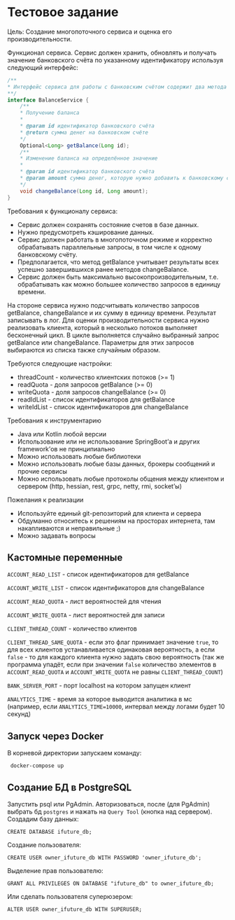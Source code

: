 # Тестовое задание

Цель: Создание многопоточного сервиса и оценка его производительности.

Функционал сервиса. Сервис должен хранить, обновлять и получать значение банковского счёта по указанному идентификатору
используя следующий интерфейс:

```java
/**
* Интерфейс сервиса для работы с банковским счётом содержит два метода
**/
interface BalanceService {
    /**
    * Получение баланса
    *
    * @param id идентификатор банковского счёта
    * @return сумма денег на банковском счёте
    */
    Optional<Long> getBalance(Long id);
    /**
    * Изменение баланса на определённое значение
    *
    * @param id идентификатор банковского счёта
    * @param amount сумма денег, которую нужно добавить к банковскому счёту
    */
    void changeBalance(Long id, Long amount);
}
```

Требования к функционалу сервиса:
- Сервис должен сохранять состояние счетов в базе данных.
- Нужно предусмотреть кэширование данных.
- Сервис должен работать в многопоточном режиме и корректно обрабатывать параллельные запросы, в том числе к одному банковскому счёту.
- Предполагается, что метод getBalance учитывает результаты всех успешно завершившихся ранее методов changeBalance.
- Сервис должен быть максимально высокопроизводительным, т.е. обрабатывать как можно большее количество запросов в единицу времени.

На стороне сервиса нужно подсчитывать количество запросов getBalance, changeBalance и их сумму в единицу времени. 
Результат записывать в лог. Для оценки производительности сервиса нужно реализовать клиента, который в несколько потоков 
выполняет бесконечный цикл. В цикле выполняется случайно выбранный запрос getBalance или changeBalance. 
Параметры для этих запросов выбираются из списка также случайным образом.

Требуются следующие настройки:
- threadCount - количество клиентских потоков (>= 1)
- readQuota   - доля запросов getBalance (>= 0)
- writeQuota  - доля запросов changeBalance (>= 0)
- readIdList  - список идентификаторов для getBalance
- writeIdList - список идентификаторов для changeBalance

Требования к инструментарию
- Java или Kotlin любой версии
- Использование или не использование SpringBoot’а и других framework’ов не принципиально
- Можно использовать любые библиотеки
- Можно использовать любые базы данных, брокеры сообщений и прочие сервисы
- Можно использовать любые протоколы общения между клиентом и сервером (http, hessian, rest, grpc, netty, rmi, socket’ы)

Пожелания к реализации
- Используйте единый git-репозиторий для клиента и сервера
- Обдуманно относитесь к решениям на просторах интернета, там накапливаются и неправильные ;)
- Можно задавать вопросы

## Кастомные переменные 
`ACCOUNT_READ_LIST` - список идентификаторов для getBalance

`ACCOUNT_WRITE_LIST` - список идентификаторов для changeBalance

`ACCOUNT_READ_QUOTA` - лист вероятностей для чтения

`ACCOUNT_WRITE_QUOTA` - лист вероятностей для записи

`CLIENT_THREAD_COUNT` - количество клиентов 

`CLIENT_THREAD_SAME_QUOTA` - если это флаг принимает значение `true`, то для всех клиентов устанавливается одинаковая
вероятность, а если `false` - то для каждого клиента нужно задать свою вероятность (так же программа упадёт, если
при значении `false` количество элементов в `ACCOUNT_READ_QUOTA` и `ACCOUNT_WRITE_QUOTA` не равны `CLIENT_THREAD_COUNT`)

`BANK_SERVER_PORT` - порт localhost на котором запущен клиент

`ANALYTICS_TIME` - время за которое выводится аналитика в мс 
(например, если `ANALYTICS_TIME=10000`, интервал между логами будет 10 секунд)


## Запуск через Docker

В корневой директории запускаем команду:

```
 docker-compose up
```

## Создание БД в PostgreSQL

Запустить psql или PgAdmin. Авторизоваться, после (для PgAdmin) выбрать бд `postgres` и нажать на `Query Tool` (кнопка над сервером).
Создадим базу данных:

```
CREATE DATABASE ifuture_db;
```

Создание пользователя:

```
CREATE USER owner_ifuture_db WITH PASSWORD 'owner_ifuture_db';
```

Выделение прав пользователю:

```
GRANT ALL PRIVILEGES ON DATABASE "ifuture_db" to owner_ifuture_db;
```

Или сделать пользователя суперюзером:

```
ALTER USER owner_ifuture_db WITH SUPERUSER;
```